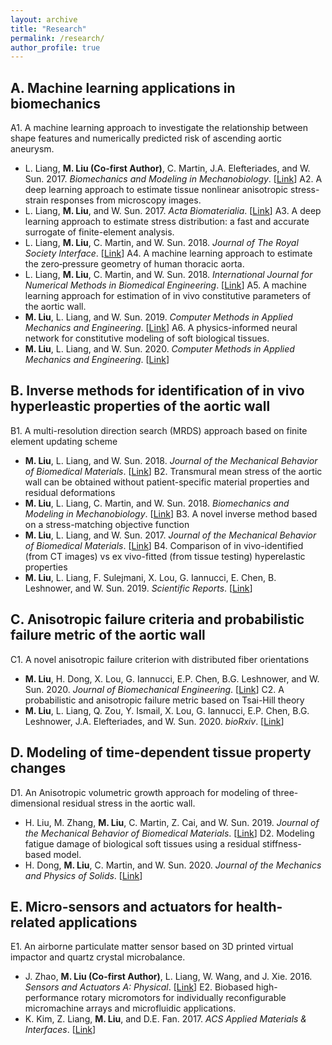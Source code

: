 ```yaml
---
layout: archive
title: "Research"
permalink: /research/
author_profile: true
---
```


A. Machine learning applications in biomechanics
------
A1. A machine learning approach to investigate the relationship between shape features and numerically predicted risk of ascending aortic aneurysm.
* L. Liang, **M. Liu (Co-first Author)**, C. Martin, J.A. Elefteriades, and W. Sun. 2017. *Biomechanics and Modeling in Mechanobiology*. [[Link](https://link.springer.com/article/10.1007/s10237-017-0903-9)]
A2. A deep learning approach to estimate tissue nonlinear anisotropic stress-strain responses from microscopy images.
* L. Liang, **M. Liu**, and W. Sun. 2017. *Acta Biomaterialia*. [[Link](https://www.sciencedirect.com/science/article/pii/S1742706117305883)]
A3. A deep learning approach to estimate stress distribution: a fast and accurate surrogate of finite-element analysis.
* L. Liang, **M. Liu**, C. Martin, and W. Sun. 2018. *Journal of The Royal Society Interface*. [[Link](https://royalsocietypublishing.org/doi/full/10.1098/rsif.2017.0844)]
A4. A machine learning approach to estimate the zero‐pressure geometry of human thoracic aorta.
* L. Liang, **M. Liu**, C. Martin, and W. Sun. 2018. *International Journal for Numerical Methods in Biomedical Engineering*. [[Link](https://onlinelibrary.wiley.com/doi/abs/10.1002/cnm.3103)]
A5. A machine learning approach for estimation of in vivo constitutive parameters of the aortic wall.
* **M. Liu**, L. Liang, and W. Sun. 2019. *Computer Methods in Applied Mechanics and Engineering*. [[Link](https://www.sciencedirect.com/science/article/pii/S0045782518306297)]
A6. A physics-informed neural network for constitutive modeling of soft biological tissues.
* **M. Liu**, L. Liang, and W. Sun. 2020. *Computer Methods in Applied Mechanics and Engineering*. [[Link](https://www.sciencedirect.com/science/article/pii/S0045782520305879)]

B. Inverse methods for identification of in vivo hyperleastic properties of the aortic wall
------
B1. A multi-resolution direction search (MRDS) approach based on finite element updating scheme
* **M. Liu**, L. Liang, and W. Sun. 2018. *Journal of the Mechanical Behavior of Biomedical Materials*. [[Link](https://www.sciencedirect.com/science/article/pii/S1751616117304502)]
B2. Transmural mean stress of the aortic wall can be obtained without patient-specific material properties and residual deformations
* **M. Liu**, L. Liang, C. Martin, and W. Sun. 2018. *Biomechanics and Modeling in Mechanobiology*. [[Link](https://link.springer.com/article/10.1007/s10237-018-1089-5)]
B3. A novel inverse method based on a stress-matching objective function
* **M. Liu**, L. Liang, and W. Sun. 2017. *Journal of the Mechanical Behavior of Biomedical Materials*. [[Link](https://www.sciencedirect.com/science/article/pii/S1751616117301893)]
B4. Comparison of in vivo-identified (from CT images) vs ex vivo-fitted (from tissue testing) hyperelastic properties
* **M. Liu**, L. Liang, F. Sulejmani, X. Lou, G. Iannucci, E. Chen, B. Leshnower, and W. Sun. 2019. *Scientific Reports*. [[Link](https://www.nature.com/articles/s41598-019-49438-w)]

C. Anisotropic failure criteria and probabilistic failure metric of the aortic wall
------
C1. A novel anisotropic failure criterion with distributed fiber orientations
* **M. Liu**, H. Dong, X. Lou, G. Iannucci, E.P. Chen, B.G. Leshnower, and W. Sun. 2020. *Journal of Biomechanical Engineering*. [[Link](https://asmedigitalcollection.asme.org/biomechanical/article/142/11/111002/1086084/A-Novel-Anisotropic-Failure-Criterion-With)]
C2. A probabilistic and anisotropic failure metric based on Tsai-Hill theory
* **M. Liu**, L. Liang, Q. Zou, Y. Ismail, X. Lou, G. Iannucci, E.P. Chen, B.G. Leshnower, J.A. Elefteriades, and W. Sun. 2020. *bioRxiv*. [[Link](https://www.biorxiv.org/content/10.1101/2020.09.28.317255v1.abstract)]

D. Modeling of time-dependent tissue property changes
------
D1. An Anisotropic volumetric growth approach for modeling of three-dimensional residual stress in the aortic wall.
* H. Liu, M. Zhang, **M. Liu**, C. Martin, Z. Cai, and W. Sun. 2019. *Journal of the Mechanical Behavior of Biomedical Materials*. [[Link](https://www.sciencedirect.com/science/article/pii/S1751616118311664)]
D2. Modeling fatigue damage of biological soft tissues using a residual stiffness-based model.
* H. Dong, **M. Liu**, C. Martin, and W. Sun. 2020. *Journal of the Mechanics and Physics of Solids*. [[Link](https://www.sciencedirect.com/science/article/pii/S0022509620303082)]

E. Micro-sensors and actuators for health-related applications
------
E1. An airborne particulate matter sensor based on 3D printed virtual impactor and quartz crystal microbalance.
* J. Zhao, **M. Liu (Co-first Author)**, L. Liang, W. Wang, and J. Xie. 2016. *Sensors and Actuators A: Physical*. [[Link](https://www.sciencedirect.com/science/article/pii/S0924424715302788)]
E2. Biobased high-performance rotary micromotors for individually reconfigurable micromachine arrays and microfluidic applications.
* K. Kim, Z. Liang, **M. Liu**, and D.E. Fan. 2017. *ACS Applied Materials & Interfaces*. [[Link](https://pubs.acs.org/doi/abs/10.1021/acsami.6b13997)]
